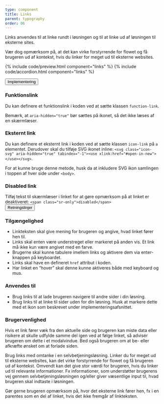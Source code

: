 ```yaml
---
type: component
title: Links
parent: typography
order: 06
---
```


<p class="font-lead">Links anvendes til at linke rundt i løsningen og til at linke ud af løsningen til eksterne sites.</p>
<p>Vær dog opmærksom på, at det kan virke forstyrrende for flowet og få brugeren ud af kontekst, hvis du linker for meget ud til eksterne websites.</p>

{% include code/preview.html component="links" %}
{% include code/accordion.html component="links" %}
<div class="accordion-bordered">
  <button class="button-unstyled accordion-button"
      aria-expanded="false" aria-controls="links-docs-tech">
    Implementering
  </button>
  <div id="links-docs-tech" aria-hidden="true" class="accordion-content">
     <article>
        <section>
            <h3 class="h4">Funktionslink</h3>
            <p>Du kan definere et funktionslink i koden ved at sætte klassen <code>function-link</code>.</p>
            <p>Bemærk, at <code>aria-hidden="true"</code> bør sættes på ikonet, så det ikke læses af en skærmlæser.</p>
            <h3 class="h4">Eksternt link</h3>
            <p>Du kan definere et eksternt link i koden ved at sætte klassen <code>icon-link</code> på <code>a</code> elementet. Derudover skal du tilføje SVG ikonet inline: <code>&lt;svg class="icon-svg" aria-hidden="true" tabindex="-1"&gt;&lt;use xlink:href="#open-in-new"&gt;&lt;/use&gt;&lt;/svg&gt;</code>.</p>
            <p>For at kunne bruge denne metode, husk da at inkludere SVG ikon samlingen i toppen af hver side under <code>&lt;body&gt;</code>.</p>
            <h3 class="h4">Disabled link</h3>
            Tilføj tekst til skærmlæser i linket for at gøre opmærksom på at linket er deaktiveret: <code>&lt;span class="sr-only"&gt;disabled&lt;/span&gt;</code>
        </section>
     </article>
  </div>
</div>
<div class="accordion-bordered">
  <button class="button-unstyled accordion-button"
      aria-expanded="true" aria-controls="typolinks-docs">
    Retningslinjer
  </button>
  <div id="typolinks-docs" aria-hidden="false" class="accordion-content">
    <article>
      <section>
        <h3 class="h4">Tilgængelighed</h3>
          <ul>
              <li>Linkteksten skal give mening for brugeren og angive, hvad linket fører hen til.</li>
              <li>Links skal enten være understreget eller markeret på anden vis. Et link må ikke kun være angivet med en farve.</li>
              <li>Brugerne skal kunne tabulere imellem links og aktivere dem via enter-knappen på keyboardet.</li>
              <li>Links skal have en defineret <code>href</code> attribut i koden.</li>
              <li>Har linket en “hover” skal denne kunne aktiveres både med keyboard og mus.</li>
          </ul>
      </section>
      <section>
        <h3 class="h4">Anvendes til</h3>
        <ul>
            <li>Brug links til at lade brugeren navigere til andre sider i din løsning.</li>
            <li>Brug links til at linke til sider uden for din løsning. Husk at markere dette med et ikon som beskrevet under implementeringsafsnittet.</li>
        </ul>
        <h3 class="h4">Brugervenlighed</h3>
        <p>Hvis et link fører væk fra den aktuelle side og brugeren kan miste data eller risikere at skulle udfylde samme del igen ved at følge linket, så advisér brugeren om dette i et modalvindue. Bed også brugeren om at be- eller afkræfte ønsket om at forlade siden.</p>
        <p>Brug links med omtanke i en selvbetjeningsløsning. Linker du for meget ud til eksterne websites, kan det virke forstyrrende for flowet og få brugeren ud af kontekst. Omvendt kan det give stor værdi for brugeren, hvis du linker ud til relevante informationer. Fx informationer, som understøtter brugerens vej gennem selvbetjeningsløsningen og/eller giver væsentlige input til, hvad brugeren skal indtaste i løsningen.</p>
        <p>Gør gerne brugeren opmærksom på, hvor det eksterne link fører hen, fx i en parentes som en del af linket, hvis det ikke fremgår af linkteksten.</p>
      </section>
    </article>
  </div>
</div>
